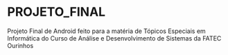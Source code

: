 # PROJETO_FINAL
Projeto Final de Android feito para a matéria de Tópicos Especiais em Informática do Curso de Análise e Desenvolvimento de Sistemas da FATEC Ourinhos

